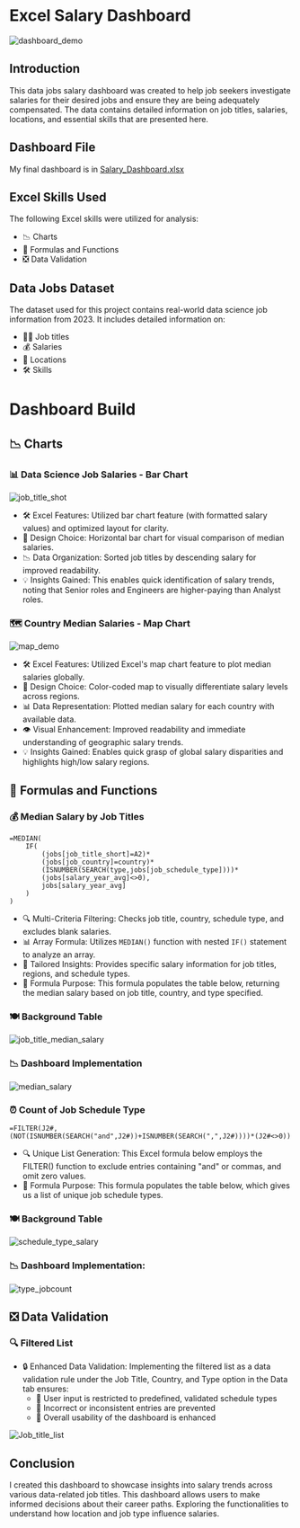 # Excel Salary Dashboard  
![dashboard_demo](https://github.com/user-attachments/assets/3ed0295f-4408-415a-afbc-6f9b0dd10d16)  
## Introduction  
This data jobs salary dashboard was created to help job seekers investigate salaries for their desired jobs and ensure they are being adequately compensated.
The data contains detailed information on job titles, salaries, locations, and essential skills that are presented here.
## Dashboard File
My final dashboard is in [Salary_Dashboard.xlsx](Salary_Dashboard.xlsx)
## Excel Skills Used
The following Excel skills were utilized for analysis:

- 📉 Charts
- 🧮 Formulas and Functions
- ❎ Data Validation
## Data Jobs Dataset
The dataset used for this project contains real-world data science job information from 2023. It includes detailed information on:

- 👨‍💼 Job titles
- 💰 Salaries
- 📍 Locations
- 🛠️ Skills

# Dashboard Build
## 📉 Charts
### 📊 Data Science Job Salaries - Bar Chart
![job_title_shot](https://github.com/user-attachments/assets/15a374e4-f9e7-49a3-a356-f9bf5a8f521f)  
- 🛠️ Excel Features: Utilized bar chart feature (with formatted salary values) and optimized layout for clarity.
- 🎨 Design Choice: Horizontal bar chart for visual comparison of median salaries.
- 📉 Data Organization: Sorted job titles by descending salary for improved readability.
- 💡 Insights Gained: This enables quick identification of salary trends, noting that Senior roles and Engineers are higher-paying than Analyst roles.
### 🗺️ Country Median Salaries - Map Chart
![map_demo](https://github.com/user-attachments/assets/94a519bf-17c1-4c22-8aeb-3f7707a8bad4)  
- 🛠️ Excel Features: Utilized Excel's map chart feature to plot median salaries globally.
- 🎨 Design Choice: Color-coded map to visually differentiate salary levels across regions.
- 📊 Data Representation: Plotted median salary for each country with available data.
- 👁️ Visual Enhancement: Improved readability and immediate understanding of geographic salary trends.
- 💡 Insights Gained: Enables quick grasp of global salary disparities and highlights high/low salary regions.
## 🧮 Formulas and Functions
### 💰 Median Salary by Job Titles
```
=MEDIAN(
    IF(
        (jobs[job_title_short]=A2)*
        (jobs[job_country]=country)*
        (ISNUMBER(SEARCH(type,jobs[job_schedule_type])))*
        (jobs[salary_year_avg]<>0),
        jobs[salary_year_avg]
    )
)
```
- 🔍 Multi-Criteria Filtering: Checks job title, country, schedule type, and excludes blank salaries.
- 📊 Array Formula: Utilizes `MEDIAN()` function with nested `IF()` statement to analyze an array.
- 🎯 Tailored Insights: Provides specific salary information for job titles, regions, and schedule types.
- 🔢 Formula Purpose: This formula populates the table below, returning the median salary based on job title, country, and type specified.
### 🍽️ Background Table
![job_title_median_salary](https://github.com/user-attachments/assets/bf9a0d51-219e-417d-80d8-932c1c7c5a66)  
### 📉 Dashboard Implementation
![median_salary](https://github.com/user-attachments/assets/0e32b49c-84aa-4081-9839-217dc04dfbb2)  
### ⏰ Count of Job Schedule Type
`=FILTER(J2#,(NOT(ISNUMBER(SEARCH("and",J2#))+ISNUMBER(SEARCH(",",J2#))))*(J2#<>0))`
- 🔍 Unique List Generation: This Excel formula below employs the FILTER() function to exclude entries containing "and" or commas, and omit zero values.
- 🔢 Formula Purpose: This formula populates the table below, which gives us a list of unique job schedule types.
### 🍽️ Background Table
![schedule_type_salary](https://github.com/user-attachments/assets/dc007f19-449f-4a96-b65b-db7f55e5c8a5)  
### 📉 Dashboard Implementation:
![type_jobcount](https://github.com/user-attachments/assets/0c97848a-5292-4688-bca4-9e15fb79b1a5)  
## ❎ Data Validation
### 🔍 Filtered List
- 🔒 Enhanced Data Validation: Implementing the filtered list as a data validation rule under the Job Title, Country, and Type option in the Data tab ensures:
  - 🎯 User input is restricted to predefined, validated schedule types
  - 🚫 Incorrect or inconsistent entries are prevented
  - 👥 Overall usability of the dashboard is enhanced

![Job_title_list](https://github.com/user-attachments/assets/e745f3a6-63a9-4928-b2d6-f09265028dca)
## Conclusion
I created this dashboard to showcase insights into salary trends across various data-related job titles. This dashboard allows users to make informed decisions about their career paths. Exploring the functionalities to understand how location and job type influence salaries.


